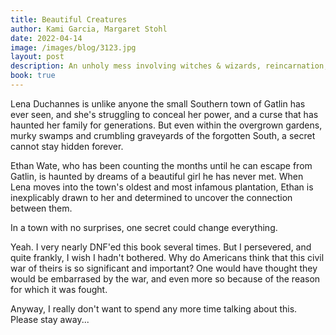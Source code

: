 ```yaml
---
title: Beautiful Creatures
author: Kami Garcia, Margaret Stohl
date: 2022-04-14
image: /images/blog/3123.jpg
layout: post
description: An unholy mess involving witches & wizards, reincarnation, American civil war, its re-enactment, a teenage romance and the insular mindset of deep south America. 
book: true
---
```


Lena Duchannes is unlike anyone the small Southern town of Gatlin has ever seen, and she's struggling to conceal her power, and a curse that has haunted her family for generations. But even within the overgrown gardens, murky swamps and crumbling graveyards of the forgotten South, a secret cannot stay hidden forever.

Ethan Wate, who has been counting the months until he can escape from Gatlin, is haunted by dreams of a beautiful girl he has never met. When Lena moves into the town's oldest and most infamous plantation, Ethan is inexplicably drawn to her and determined to uncover the connection between them.

In a town with no surprises, one secret could change everything.

Yeah. I very nearly DNF'ed this book several times. But I persevered, and quite frankly, I wish I hadn't bothered. Why do Americans think that this civil war of theirs is so significant and important? One would have thought they would be embarrased by the war, and even more so because of the reason for which it was fought.

Anyway, I really don't want to spend any more time talking about this. Please stay away...
